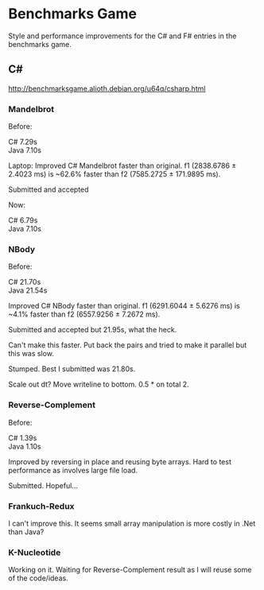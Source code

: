 # Benchmarks Game

Style and performance improvements for the C# and F# entries in the benchmarks game.

## C#

http://benchmarksgame.alioth.debian.org/u64q/csharp.html

### Mandelbrot

Before:

C#      7.29s  
Java    7.10s  
 
Laptop: Improved C# Mandelbrot faster than original. f1 (2838.6786 ± 2.4023 ms) is ~62.6% faster than f2 (7585.2725 ± 171.9895 ms).

Submitted and accepted

Now:

C#      6.79s  
Java    7.10s  


### NBody

Before:

C#      21.70s  
Java    21.54s  

Improved C# NBody faster than original. f1 (6291.6044 ± 5.6276 ms) is ~4.1% faster than f2 (6557.9256 ± 7.2672 ms).

Submitted and accepted but 21.95s, what the heck.

Can't make this faster. Put back the pairs and tried to make it parallel but this was slow.

Stumped. Best I submitted was 21.80s.

Scale out dt?
Move writeline to bottom.
0.5 * on total 2.

### Reverse-Complement

Before:

C#      1.39s  
Java    1.10s  

Improved by reversing in place and reusing byte arrays. Hard to test performance as involves large file load.

Submitted. Hopeful...


### Frankuch-Redux

I can't improve this. It seems small array manipulation is more costly in .Net than Java?

### K-Nucleotide

Working on it. Waiting for Reverse-Complement result as I will reuse some of the code/ideas.



